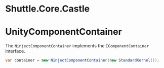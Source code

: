 # Shuttle.Core.Castle

# UnityComponentContainer

The `NinjectComponentContainer` implements the `IComponentContainer` interface.  

~~~c#
var container = new NinjectComponentContainer(new StandardKernel());
~~~

